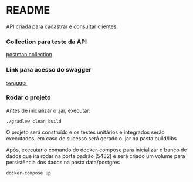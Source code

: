 # README #

API criada para cadastrar  e consultar clientes.

### Collection para teste da API ###

[postman collection](customer_collection.postman_collection.json)

### Link para acesso do swagger ###

[swagger](http://127.0.1.1:8081/customersearch/swagger-ui.html#/)

### Rodar o projeto ###

Antes de inicializar o .jar, executar:

`./gradlew clean build`

O projeto será construído e os testes unitários e integrados serão executados, 
em caso de sucesso será gerado o .jar na pasta build/libs


Após, executar o comando do docker-compose para inicializar o banco de dados que irá rodar 
na porta padrão (5432) e será criado um volume para persistência dos dados na pasta data/postgres

`docker-compose up`
